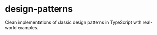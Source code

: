 # design-patterns
Clean implementations of classic design patterns in TypeScript with real-world examples.
